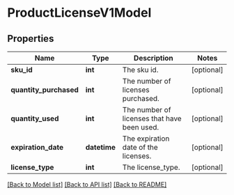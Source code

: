 # ProductLicenseV1Model

## Properties
Name | Type | Description | Notes
------------ | ------------- | ------------- | -------------
**sku_id** | **int** | The sku id. | [optional] 
**quantity_purchased** | **int** | The number of licenses purchased. | [optional] 
**quantity_used** | **int** | The number of licenses that have been used. | [optional] 
**expiration_date** | **datetime** | The expiration date of the licenses. | [optional] 
**license_type** | **int** | The license_type. | [optional] 

[[Back to Model list]](../README.md#documentation-for-models) [[Back to API list]](../README.md#documentation-for-api-endpoints) [[Back to README]](../README.md)



